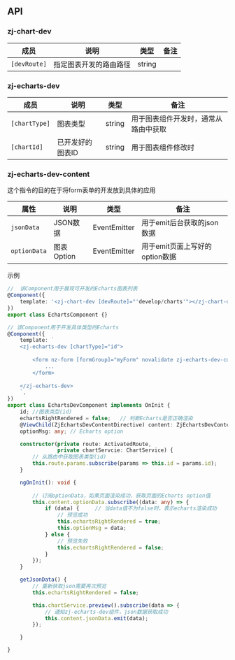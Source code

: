 ## API

### zj-chart-dev

| 成员 | 说明 | 类型 | 备注 |
| --- | --- | --- | --- |
| `[devRoute]` | 指定图表开发的路由路径 | string |  |

### zj-echarts-dev

| 成员 | 说明 | 类型 | 备注 |
| --- | --- | --- | --- |
| `[chartType]` | 图表类型 | string | 用于图表组件开发时，通常从路由中获取  |
| `[chartId]` | 已开发好的图表ID | string | 用于图表组件修改时  |


### zj-echarts-dev-content
这个指令的目的在于将form表单的开发放到具体的应用

| 属性 | 说明 | 类型 | 备注 |
| --- | --- | --- | --- |
| `jsonData` | JSON数据 | EventEmitter |  用于emit后台获取的json数据 |
| `optionData` | 图表Option | EventEmitter | 用于emit页面上写好的option数据  |


示例

```ts
//  该Component用于展现可开发的Echarts图表列表
@Component({
    template: '<zj-chart-dev [devRoute]="'develop/charts'"></zj-chart-dev>'
})
export class EchartsComponent {}

// 该Component用于开发具体类型的Echarts
@Component({
    template: `
    <zj-echarts-dev [chartType]="id">
    
        <form nz-form [formGroup]="myForm" novalidate zj-echarts-dev-content>
            ...
        </form>
    
    </zj-echarts-dev>
    `,
})
export class EchartsDevComponent implements OnInit {
    id; //图表类型(id)        
    echartsRightRendered = false;   // 判断Echarts是否正确渲染
    @ViewChild(ZjEchartsDevContentDirective) content: ZjEchartsDevContentDirective;
    optionMsg: any; // Echarts option

    constructor(private route: ActivatedRoute,
                private chartServcie: ChartService) {
        // 从路由中获取图表类型(id)        
        this.route.params.subscribe(params => this.id = params.id);
    }

    ngOnInit(): void {
    
        // 订阅optionData，如果页面渲染成功，获取页面的Echarts option值
        this.content.optionData.subscribe((data: any) => {
            if (data) {     // 当data值不为false时，表示echarts渲染成功
                // 预览成功
                this.echartsRightRendered = true;
                this.optionMsg = data;
            } else {
                // 预览失败
                this.echartsRightRendered = false;
            }
        });
    }

    getJsonData() {
        // 重新获取json需要再次预览
        this.echartsRightRendered = false;

        this.chartService.preview().subscribe(data => {
            // 通知zj-echarts-dev组件，json数据获取成功
            this.content.jsonData.emit(data);   
        });

    }

}


```
